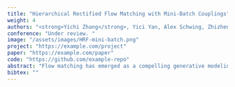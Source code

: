 ```yaml
---
title: "Hierarchical Rectified Flow Matching with Mini-Batch Couplings"
weight: 4
authors: "<strong>Yichi Zhang</strong>, Yici Yan, Alex Schwing, Zhizhen Zhao"
conference: "Under review. "
image: "/assets/images/HRF-mini-batch.png"
project: "https://example.com/project"
paper: "https://example.com/paper"
code: "https://github.com/example-repo"
abstract: "Flow matching has emerged as a compelling generative modeling approach that is widely used across domains. To generate data via a flow matching model, an ordinary differential equation (ODE) is numerically solved via forward integration of the modeled velocity field. To better capture the multi-modality that is inherent in typical velocity fields, hierarchical flow matching was recently introduced. It uses a hierarchy of ODEs that are numerically integrated when generating data. This hierarchy of ODEs captures the multi-modal velocity distribution just like vanilla flow matching is capable of modeling a multi-modal data distribution. While this hierarchy enables to model multi-modal velocity distributions, the complexity of the modeled distribution remains identical across levels of the hierarchy. In this paper, we study how to gradually adjust the complexity of the distributions across different levels of the hierarchy via mini-batch couplings. We show the benefits of mini-batch couplings in hierarchical rectified flow matching via compelling results on synthetic and imaging data. "
bibtex: ""
---
```

